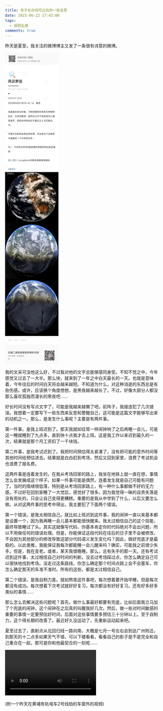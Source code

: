 ```yaml
---
title: 写于长日将尽之后的一些反思
date: 2025-06-22 17:43:00
tags: 
  - 胡思乱想
comments: true
---
```


昨天是夏至，我关注的微博博主又发了一条很有诗意的微博。

![图片](写于长日将尽之后的一些反思/640.webp)

我的文采可没他这么好，不过我对他的文字总能够感同身受。不知不觉之中，今年感觉又过去了一大半。那么快，就来到了一年之中白天最长的一天。也就是意味着，今年往后的时间白天将会越来越短。不知道为什么，对这种消逝的东西总是有些伤感。或许，应该换个角度想想，是黑夜越来越长了。不过，好像大部分人都没那么喜欢孤独而漫长的黑夜吧......

好长时间没有写点文字了，可能是我越来越懒了吧。前阵子，我接连犯了几次错误。我想着一定要写下一些东西来反思和警醒自己，这可能是这篇文字能够写出来的动机之一。那么，是发生什么事呢？主要是有两件事。

第一件事，是我上班迟到了。那天我就如往常一样闹钟响了之后再睡一会儿，可是这一睡就睡到了九点多，直到快十点我才去上班。这是我工作以来迟到最久的一次，结果就是那个月工资扣了一千块钱。

第二件事，是我考试迟到了。我把时间预估得太紧凑了，没有把可能的意外时间等其他时间给预估进去。结果就是白白赶到考场，然后又回到家里，浪费了考试机会也浪费了报名费。

这两件事是连着发生的，在我从考场回家的路上，我坐在地铁上就一直在想，事情怎么会发展成这个样子。如果一件事可能是偶然，连着发生就是自己可能有问题了。当时的情绪很低落，特别是从考场回家路上，有一种什么事都做不好的无力感。不过好在回到家睡了一大觉后，感觉好了很多。因为我觉得一昧的自责失落是没有用处的，只会让自己变得更糟糕。重要的是我从中学到了什么，以后又要怎么做。从对这两件事的思考中得出，我主要犯了下面两个错误。

第一个错误，是我太相信自己。就比如上班迟到这件事，我的闹钟一直以来基本都是设置一个，因为我再睡一会儿基本都能很快醒来。我太过相信自己的这个技能，最终导致睡过了头。其实这就像写代码，你基本肯定你的代码绝对不会出问题，所以不用做任何的错误处理。但是，你能保证这段代码在往后的日子里不会被修改，不会因为其他部分的修改导致这部分代码语义发生变化吗？因此，做好兜底才是最稳的。以此类推，我能保证我每次都能睡一会儿醒来吗？确实，可能我之前很少失手。但是，我在变老。或者，某天我很晚睡。那么，总有失手的那一天。还有考试迟到这件事，太过相信自己对时间的判断。没去过考场踩过点，你怎么确定自己可以很快地找到考场。没走过这条路线，你怎么确定那个时间点路上会不会塞车，你怎么确定那天的车准不准时。所有的这些，都是太过相信自己。

第二个错误，是我自制力差。就如熬夜这件事吧，每次想着要开始早睡，但是每次都没有成功。每次想着下次考试就好好复习，每次都没有好好复习。还有好多好多类似的事情......

那么怎么去解决这些问题呢？首先，做什么事最好都要有兜底，比如后面我立马加了个兜底的闹钟，这个闹钟在之后真的叫醒我好几次。然后，做一些对时间敏感的重要的事情一定要预估好时间，后面对这些事情要多预估三十分钟以上。至于自制力，这个得长期的改善了。最近好久没运动了，先重新运动起来吧。

夏至过去了，直射点从北回归线一路向南，大概是七月一号左右会到达广州附近。到那天的十二点多如果天气不错，可以下楼看看，看看自己的影子是不是完全和自己重合在一起，那可是你和他最契合的一刻呢......

<video src="写于长日将尽之后的一些反思/1f5ae8bc5ee63d3e38d4936892119aa1.mp4"></video>

(附一个昨天在黄埔有轨电车2号线拍的车窗外的视频)
